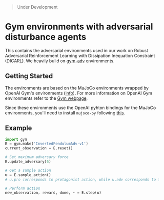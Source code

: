 > Under Development
# Gym environments with adversarial disturbance agents

This contains the adversarial environments used in our work on Robust Adversarial Reinforcement Learning with Dissipation Inequation Constraint (DICARL). We heavily build on [gym-adv](https://arxiv.org/abs/1703.02702) environments.

## Getting Started

The environments are based on the MuJoCo environments wrapped by OpenAI Gym's environments ([info](https://gym.openai.com/envs#mujoco)). For more information on OpenAI Gym environments refer to the [Gym webpage](https://gym.openai.com/).

Since these environments use the OpenAI pyhton bindings for the MuJoCo environments, you'll need to install `mujoco-py` following [this](https://github.com/openai/mujoco-py).

## Example

```python
import gym
E = gym.make('InvertedPendulumAdv-v1')
current_observation = E.reset()

# Set maximum adversary force
E.update_adversary(6)

# Get a sample action
u = E.sample_action()
# u.pro corresponds to protagonist action, while u.adv corresponds to the adversary's action

# Perform action 
new_observation, reward, done, ~ = E.step(u)
```
